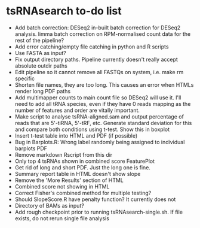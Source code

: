 # tsRNAsearch to-do list

* Add batch correction: DESeq2 in-built batch correction for DESeq2 analysis. limma batch correction on RPM-normalised count data for the rest of the pipeline?
* Add error catching/empty file catching in python and R scripts
* Use FASTA as input?
* Fix output directory paths. Pipeline currently doesn't really accept absolute outdir paths
* Edit pipeline so it cannot remove all FASTQs on system, i.e. make rm specific
* Shorten file names, they are too long. This causes an error when HTMLs render long PDF paths
* Add multimapper counts to main count file so DESeq2 will use it. I'll need to add all tRNA species, even if they have 0 reads mapping as the number of features and order are vitally important. 
* Make script to analyse tsRNA-aligned.sam and output percentage of reads that are 5'-tiRNA, 5'-tRF, etc. Generate standard deviation for this and compare both conditions using t-test. Show this in boxplot 
* Insert t-test table into HTML and PDF (if possible)
* Bug in Barplots.R: Wrong label randomly being assigned to individual barplots PDF
* Remove markdown Rscript from this dir
* Only top 4 tsRNAs shown in combined score FeaturePlot
* Get rid of long and short PDF. Just the long one is fine.
* Summary report table in HTML doesn't show slope
* Remove the 'More Results' section of HTML
* Combined score not showing in HTML
* Correct Fisher's combined method for multiple testing?
* Should SlopeScore.R have penalty function? It currently does not
* Directory of BAMs as input?
* Add rough checkpoint prior to running tsRNAsearch-single.sh. If file exists, do not rerun single file analysis
